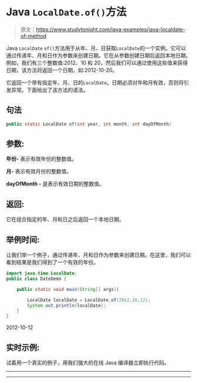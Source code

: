 # Java `LocalDate.of()`方法

> 原文：<https://www.studytonight.com/java-examples/java-localdate-of-method>

Java `LocalDate` `of()`方法用于从年、月、日获取`LocalDate`的一个实例。它可以通过传递年、月和日作为参数来创建日期。它在从参数创建日期后返回本地日期。例如，我们有三个整数值:2012、10 和 20，然后我们可以通过使用这些值来获得日期，该方法将返回一个日期，如:2012-10-20。

它返回一个带有指定年、月、日的`LocalDate`。日期必须对年和月有效，否则将引发异常。下面给出了该方法的语法。

## 句法

```java
public static LocalDate of(int year, int month, int dayOfMonth)
```

## 参数:

**年份-** 表示有效年份的整数值。

**月-** 表示有效月份的整数值。

**dayOfMonth -** 是表示有效日期的整数值。

## 返回:

它在组合指定的年、月和日之后返回一个本地日期。

## 举例时间:

让我们举一个例子，通过传递年、月和日作为参数来创建日期。在这里，我们可以看到结果是我们得到了一个有效的年份。

```java
import java.time.LocalDate;
public class DateDemo {

	public static void main(String[] args){  

		LocalDate localDate = LocalDate.of(2012,10,12);
		System.out.println(localDate);		
	}
}
```

2012-10-12

## 实时示例:

试着用一个真实的例子，用我们强大的在线 Java 编译器立即执行代码。

* * *

* * *